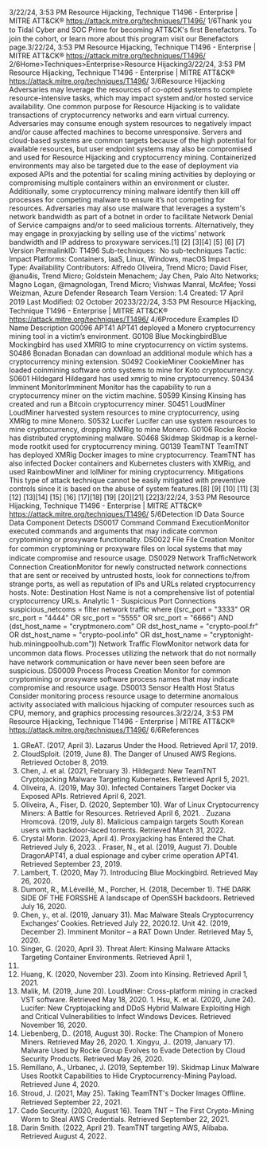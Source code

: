 3/22/24, 3:53 PM Resource Hijacking, Technique T1496 - Enterprise | MITRE ATT&CK®
https://attack.mitre.org/techniques/T1496/ 1/6Thank you to Tidal Cyber and SOC Prime for becoming ATT&CK's ﬁrst Benefactors. To join the cohort, or learn more about this program visit our
Benefactors page.3/22/24, 3:53 PM Resource Hijacking, Technique T1496 - Enterprise | MITRE ATT&CK®
https://attack.mitre.org/techniques/T1496/ 2/6Home>Techniques>Enterprise>Resource Hijacking3/22/24, 3:53 PM Resource Hijacking, Technique T1496 - Enterprise | MITRE ATT&CK®
https://attack.mitre.org/techniques/T1496/ 3/6Resource Hijacking
Adversaries may leverage the resources of co-opted systems to complete resource-intensive tasks, which may impact system and/or hosted
service availability.
One common purpose for Resource Hijacking is to validate transactions of cryptocurrency networks and earn virtual currency. Adversaries
may consume enough system resources to negatively impact and/or cause affected machines to become unresponsive. Servers and
cloud-based systems are common targets because of the high potential for available resources, but user endpoint systems may also be
compromised and used for Resource Hijacking and cryptocurrency mining. Containerized environments may also be targeted due to the
ease of deployment via exposed APIs and the potential for scaling mining activities by deploying or compromising multiple containers
within an environment or cluster.
Additionally, some cryptocurrency mining malware identify then kill off processes for competing malware to ensure it’s not competing for
resources.
Adversaries may also use malware that leverages a system's network bandwidth as part of a botnet in order to facilitate Network Denial of
Service campaigns and/or to seed malicious torrents. Alternatively, they may engage in proxyjacking by selling use of the victims' network
bandwidth and IP address to proxyware services.[1]
[2]
[3][4]
[5]
[6]
[7]
Version PermalinkID: T1496
Sub-techniques:  No sub-techniques
 
Tactic: Impact
 
Platforms: Containers, IaaS, Linux, Windows, macOS
 
Impact Type: Availability
Contributors: Alfredo Oliveira, Trend Micro; David Fiser, @anu4is, Trend Micro; Goldstein Menachem; Jay Chen, Palo Alto Networks;
Magno Logan, @magnologan, Trend Micro; Vishwas Manral, McAfee; Yossi Weizman, Azure Defender Research Team
Version: 1.4
Created: 17 April 2019
Last Modiﬁed: 02 October 20233/22/24, 3:53 PM Resource Hijacking, Technique T1496 - Enterprise | MITRE ATT&CK®
https://attack.mitre.org/techniques/T1496/ 4/6Procedure Examples
ID Name Description
G0096 APT41 APT41 deployed a Monero cryptocurrency mining tool in a victim’s environment.
G0108 Blue
MockingbirdBlue Mockingbird has used XMRIG to mine cryptocurrency on victim systems.
S0486 Bonadan Bonadan can download an additional module which has a cryptocurrency mining extension.
S0492 CookieMiner CookieMiner has loaded coinmining software onto systems to mine for Koto cryptocurrency. 
S0601 Hildegard Hildegard has used xmrig to mine cryptocurrency.
S0434 Imminent
MonitorImminent Monitor has the capability to run a cryptocurrency miner on the victim machine.
S0599 Kinsing Kinsing has created and run a Bitcoin cryptocurrency miner.
S0451 LoudMiner LoudMiner harvested system resources to mine cryptocurrency, using XMRig to mine Monero.
S0532 Lucifer Lucifer can use system resources to mine cryptocurrency, dropping XMRig to mine Monero.
G0106 Rocke Rocke has distributed cryptomining malware.
S0468 Skidmap Skidmap is a kernel-mode rootkit used for cryptocurrency mining.
G0139 TeamTNT TeamTNT has deployed XMRig Docker images to mine cryptocurrency. TeamTNT has also infected
Docker containers and Kubernetes clusters with XMRig, and used RainbowMiner and lolMiner for mining
cryptocurrency.
Mitigations
This type of attack technique cannot be easily mitigated with preventive controls since it is based on the abuse of system features.[8]
[9]
[10]
[11]
[3]
[12]
[13][14]
[15]
[16]
[17][18]
[19]
[20][21]
[22]3/22/24, 3:53 PM Resource Hijacking, Technique T1496 - Enterprise | MITRE ATT&CK®
https://attack.mitre.org/techniques/T1496/ 5/6Detection
ID Data Source Data Component Detects
DS0017 Command Command
ExecutionMonitor executed commands and arguments that may indicate common cryptomining
or proxyware functionality.
DS0022 File File Creation Monitor for common cryptomining or proxyware ﬁles on local systems that may
indicate compromise and resource usage.
DS0029 Network TraﬃcNetwork
Connection
CreationMonitor for newly constructed network connections that are sent or received by
untrusted hosts, look for connections to/from strange ports, as well as reputation of IPs
and URLs related cryptocurrency hosts.
Note: Destination Host Name is not a comprehensive list of potential cryptocurrency
URLs.
Analytic 1 - Suspicious Port Connections
suspicious\_netcoms = filter network traffic where ((src\_port = "3333" OR
src\_port = "4444" OR src\_port = "5555" OR src\_port = "6666") AND
(dst\_host\_name = "cryptmonero.com" OR dst\_host\_name = "crypto-pool.fr" OR
dst\_host\_name = "crypto-pool.info" OR dst\_host\_name = "cryptonight-
hub.miningpoolhub.com"))
Network Traﬃc
FlowMonitor network data for uncommon data ﬂows. Processes utilizing the network that
do not normally have network communication or have never been seen before are
suspicious.
DS0009 Process Process Creation Monitor for common cryptomining or proxyware software process names that may
indicate compromise and resource usage.
DS0013 Sensor Health Host Status Consider monitoring process resource usage to determine anomalous activity
associated with malicious hijacking of computer resources such as CPU, memory, and
graphics processing resources.3/22/24, 3:53 PM Resource Hijacking, Technique T1496 - Enterprise | MITRE ATT&CK®
https://attack.mitre.org/techniques/T1496/ 6/6References
1. GReAT. (2017, April 3). Lazarus Under the Hood. Retrieved
April 17, 2019.
2. CloudSploit. (2019, June 8). The Danger of Unused AWS
Regions. Retrieved October 8, 2019.
3. Chen, J. et al. (2021, February 3). Hildegard: New TeamTNT
Cryptojacking Malware Targeting Kubernetes. Retrieved April
5, 2021.
4. Oliveira, A. (2019, May 30). Infected Containers Target Docker
via Exposed APIs. Retrieved April 6, 2021.
5. Oliveira, A., Fiser, D. (2020, September 10). War of Linux
Cryptocurrency Miners: A Battle for Resources. Retrieved April
6, 2021.
 . Zuzana Hromcová. (2019, July 8). Malicious campaign
targets South Korean users with backdoor‑laced torrents.
Retrieved March 31, 2022.
7. Crystal Morin. (2023, April 4). Proxyjacking has Entered the
Chat. Retrieved July 6, 2023.
 . Fraser, N., et al. (2019, August 7). Double DragonAPT41, a
dual espionage and cyber crime operation APT41. Retrieved
September 23, 2019.
9. Lambert, T. (2020, May 7). Introducing Blue Mockingbird.
Retrieved May 26, 2020.
10. Dumont, R., M.Léveillé, M., Porcher, H. (2018, December 1).
THE DARK SIDE OF THE FORSSHE A landscape of OpenSSH
backdoors. Retrieved July 16, 2020.
11. Chen, y., et al. (2019, January 31). Mac Malware Steals
Cryptocurrency Exchanges’ Cookies. Retrieved July 22, 2020.12. Unit 42. (2019, December 2). Imminent Monitor – a RAT Down
Under. Retrieved May 5, 2020.
13. Singer, G. (2020, April 3). Threat Alert: Kinsing Malware
Attacks Targeting Container Environments. Retrieved April 1,
2021.
14. Huang, K. (2020, November 23). Zoom into Kinsing. Retrieved
April 1, 2021.
15. Malik, M. (2019, June 20). LoudMiner: Cross-platform mining
in cracked VST software. Retrieved May 18, 2020.
1 . Hsu, K. et al. (2020, June 24). Lucifer: New Cryptojacking and
DDoS Hybrid Malware Exploiting High and Critical
Vulnerabilities to Infect Windows Devices. Retrieved November
16, 2020.
17. Liebenberg, D.. (2018, August 30). Rocke: The Champion of
Monero Miners. Retrieved May 26, 2020.
1 . Xingyu, J.. (2019, January 17). Malware Used by Rocke Group
Evolves to Evade Detection by Cloud Security Products.
Retrieved May 26, 2020.
19. Remillano, A., Urbanec, J. (2019, September 19). Skidmap
Linux Malware Uses Rootkit Capabilities to Hide
Cryptocurrency-Mining Payload. Retrieved June 4, 2020.
20. Stroud, J. (2021, May 25). Taking TeamTNT's Docker Images
Oﬄine. Retrieved September 22, 2021.
21. Cado Security. (2020, August 16). Team TNT – The First
Crypto-Mining Worm to Steal AWS Credentials. Retrieved
September 22, 2021.
22. Darin Smith. (2022, April 21). TeamTNT targeting AWS,
Alibaba. Retrieved August 4, 2022.
